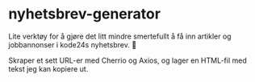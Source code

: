 # nyhetsbrev-generator

Lite verktøy for å gjøre det litt mindre smertefullt å få inn artikler og jobbannonser i kode24s nyhetsbrev. 🤞

Skraper et sett URL-er med Cherrio og Axios, og lager en HTML-fil med tekst jeg kan kopiere ut.
